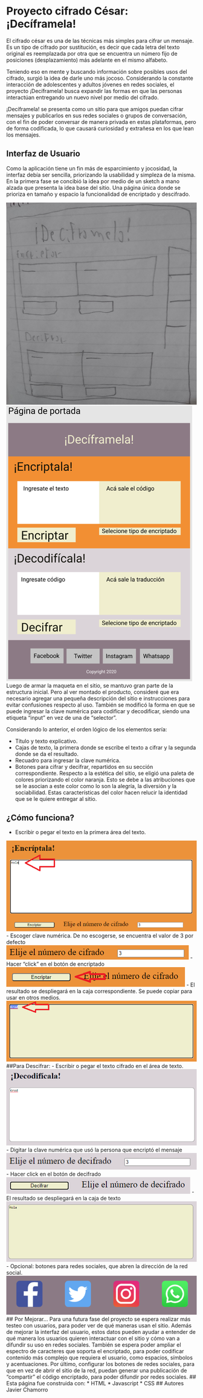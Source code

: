 # Proyecto cifrado César: ¡Decíframela!
El cifrado césar es una de las técnicas más simples para cifrar un mensaje. Es un tipo de cifrado por sustitución, es decir que cada letra del texto original es reemplazada por otra que se encuentra un número fijo de posiciones (desplazamiento) más adelante en el mismo alfabeto.

Teniendo eso en mente y buscando información sobre posibles usos del cifrado, surgió la idea de darle uno más jocoso. Considerando la constante interacción de adolescentes y adultos jóvenes en redes sociales, el proyecto ¡Decíframela! busca expandir las formas en que las personas interactúan entregando un nuevo nivel por medio del cifrado.

¡Decíframela! se presenta como un sitio para que amigos puedan cifrar mensajes y publicarlos en sus redes sociales o grupos de conversación, con el fin de poder conversar de manera privada en estas plataformas, pero de forma codificada, lo que causará curiosidad y extrañesa en los que lean los mensajes.

## Interfaz de Usuario

Como la aplicación tiene un fin más de esparcimiento y jocosidad, la interfaz debía ser sencilla, priorizando la usabilidad y simpleza de la misma.  En la primera fase se concibió la idea por medio de un sketch  a mano alzada que presenta la idea base del sitio. Una página única donde se prioriza en tamaño y espacio la funcionalidad de encriptado y descifrado.

<img src="imagenesREADME/wireframedeciframela.png">
 
<img src="imagenesREADME/Figmadeciframela.png"> 
Luego de armar la maqueta en el sitio, se mantuvo gran parte de la estructura inicial. Pero al ver montado el producto, consideré que era necesario agregar una pequeña descripción del sitio e instrucciones para evitar confusiones respecto al uso. También se modificó la forma en que se puede ingresar la clave numérica para  codificar y decodificar, siendo una etiqueta “input” en vez de una de “selector”.

Considerando lo anterior, el orden lógico de los elementos sería:
- Título y texto explicativo.
- Cajas de texto, la primera donde se escribe el texto a cifrar y la segunda donde se da el resultado.
- Recuadro para ingresar la clave numérica.
- Botones para cifrar y decifrar, repartidos en su sección correspondiente. 
Respecto a la estética del sitio, se eligió una paleta de colores priorizando el color naranja. Esto se debe a las atribuciones que se le asocian a este color como lo son la alegría, la diversión y la sociabilidad. Estas características del color hacen relucir la identidad que se le quiere entregar al sitio. 

## ¿Cómo funciona?

- Escribir o pegar el texto en la primera área del texto.
 <img src="imagenesREADME/flujo1.png"> 
- Escoger clave numérica. De no escogerse, se encuentra el valor de 3 por defecto
<img src="imagenesREADME/flujo2.png"> 
- Hacer “click” en el botón de encriptado
<img src="imagenesREADME/flujo3.png"> 
- El resultado se despliegará en la caja correspondiente. Se puede copiar para usar en otros medios.
<img src="imagenesREADME/flujo4.png"> 
##Para Descifrar:
- Escribir o pegar el texto cifrado en el área de texto.
<img src="imagenesREADME/flujo5.png"> 
- Digitar la clave numérica que usó la persona que encriptó el mensaje
<img src="imagenesREADME/flujo6.png"> 
- Hacer click en el botón de decifrado
<img src="imagenesREADME/flujo7.png"> 
- El resultado se despliegará en la caja de texto 
<img src="imagenesREADME/flujo8.png"> 
- Opcional: botones para redes sociales, que abren la dirección de la red social.
<img src="imagenesREADME/redesociales.png"> 
## Por Mejorar…
Para una futura fase del proyecto se espera realizar más testeo con usuarios, para poder ver de qué maneras usan el sitio. Además de mejorar la interfaz del usuario, estos datos pueden ayudar a entender de qué manera los usuarios quieren interactuar con el sitio y cómo van a difundir su uso en redes sociales. 
También se espera poder ampliar el espectro de caracteres que soporta el encriptado, para poder codificar contenido más complejo que requiera el usuario, como espacios, símbolos y acentuaciones. 
Por último, configurar los botones de redes sociales, para que en vez de abrir el sitio de la red, puedan generar una publicación de “compartir” el código encriptado, para poder difundir por redes sociales. 
## Esta página fue construida con:
* HTML
* Javascript
* CSS
## Autores
Javier Chamorro
